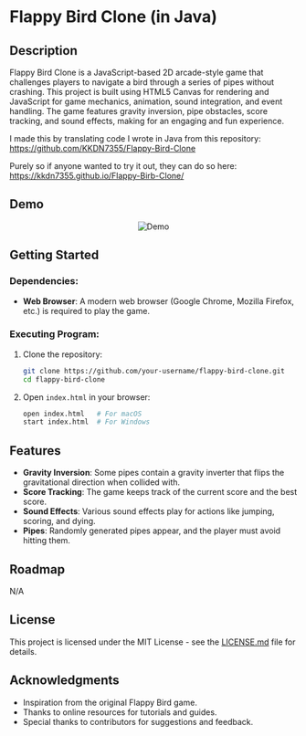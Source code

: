 # Flappy Bird Clone (in Java)

## Description

Flappy Bird Clone is a JavaScript-based 2D arcade-style game that challenges players to navigate a bird through a series of pipes without crashing. This project is built using HTML5 Canvas for rendering and JavaScript for game mechanics, animation, sound integration, and event handling. The game features gravity inversion, pipe obstacles, score tracking, and sound effects, making for an engaging and fun experience.

I made this by translating code I wrote in Java from this repository: https://github.com/KKDN7355/Flappy-Bird-Clone

Purely so if anyone wanted to try it out, they can do so here: https://kkdn7355.github.io/Flappy-Birb-Clone/

## Demo

<p align="center">
  <img src="Flappy-Birb-Clone-Demo.gif" alt="Demo">
</p>

## Getting Started

### Dependencies:

- **Web Browser**: A modern web browser (Google Chrome, Mozilla Firefox, etc.) is required to play the game.

### Executing Program:

1. Clone the repository:
   ```bash
   git clone https://github.com/your-username/flappy-bird-clone.git
   cd flappy-bird-clone
   ```

2. Open `index.html` in your browser:
   ```bash
   open index.html   # For macOS
   start index.html  # For Windows
   ```

## Features

- **Gravity Inversion**: Some pipes contain a gravity inverter that flips the gravitational direction when collided with.
- **Score Tracking**: The game keeps track of the current score and the best score.
- **Sound Effects**: Various sound effects play for actions like jumping, scoring, and dying.
- **Pipes**: Randomly generated pipes appear, and the player must avoid hitting them.

## Roadmap

N/A

## License

This project is licensed under the MIT License - see the [LICENSE.md](LICENSE.md) file for details.

## Acknowledgments

* Inspiration from the original Flappy Bird game.
* Thanks to online resources for tutorials and guides.
* Special thanks to contributors for suggestions and feedback.
